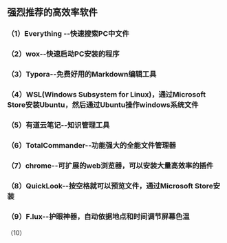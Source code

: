 ## 强烈推荐的高效率软件

### （1）Everything --快速搜索PC中文件

### （2）wox--快速启动PC安装的程序

### （3）Typora--免费好用的Markdown编辑工具

### （4）WSL(Windows Subsystem for Linux)，通过Microsoft Store安装Ubuntu，然后通过Ubuntu操作windows系统文件

### （5）有道云笔记--知识管理工具

### （6）TotalCommander--功能强大的全能文件管理器

### （7）chrome--可扩展的web浏览器，可以安装大量高效率的插件

### （8）QuickLook--按空格就可以预览文件，通过Microsoft Store安装

### （9）F.lux--护眼神器，自动依据地点和时间调节屏幕色温

（10）

